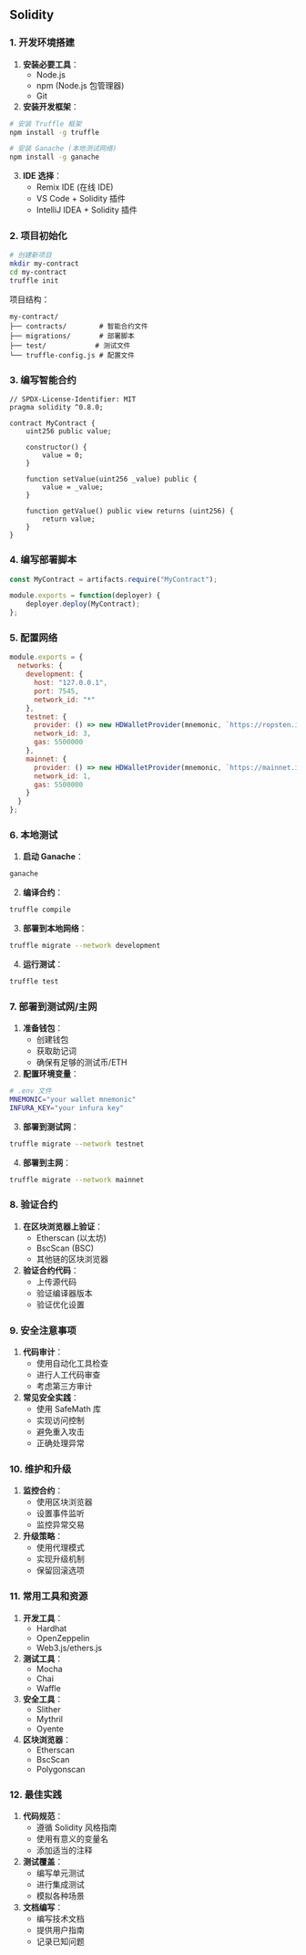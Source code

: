 ## Solidity

### 1. 开发环境搭建
1. **安装必要工具**：
   - Node.js
   - npm (Node.js 包管理器)
   - Git
2. **安装开发框架**：
```bash
# 安装 Truffle 框架
npm install -g truffle

# 安装 Ganache (本地测试网络)
npm install -g ganache
```

3. **IDE 选择**：
   - Remix IDE (在线 IDE)
   - VS Code + Solidity 插件
   - IntelliJ IDEA + Solidity 插件
### 2. 项目初始化

```bash
# 创建新项目
mkdir my-contract
cd my-contract
truffle init
```

项目结构：
```
my-contract/
├── contracts/        # 智能合约文件
├── migrations/       # 部署脚本
├── test/            # 测试文件
└── truffle-config.js # 配置文件
```
### 3. 编写智能合约

```solidity:contracts/MyContract.sol
// SPDX-License-Identifier: MIT
pragma solidity ^0.8.0;

contract MyContract {
    uint256 public value;
    
    constructor() {
        value = 0;
    }
    
    function setValue(uint256 _value) public {
        value = _value;
    }
    
    function getValue() public view returns (uint256) {
        return value;
    }
}
```

### 4. 编写部署脚本

```javascript:migrations/2_deploy_contracts.js
const MyContract = artifacts.require("MyContract");

module.exports = function(deployer) {
    deployer.deploy(MyContract);
};
```

### 5. 配置网络

```javascript:truffle-config.js
module.exports = {
  networks: {
    development: {
      host: "127.0.0.1",
      port: 7545,
      network_id: "*"
    },
    testnet: {
      provider: () => new HDWalletProvider(mnemonic, `https://ropsten.infura.io/v3/${infuraKey}`),
      network_id: 3,
      gas: 5500000
    },
    mainnet: {
      provider: () => new HDWalletProvider(mnemonic, `https://mainnet.infura.io/v3/${infuraKey}`),
      network_id: 1,
      gas: 5500000
    }
  }
};
```

### 6. 本地测试
1. **启动 Ganache**：
```bash
ganache
```

2. **编译合约**：
```bash
truffle compile
```

3. **部署到本地网络**：
```bash
truffle migrate --network development
```

4. **运行测试**：
```bash
truffle test
```

### 7. 部署到测试网/主网
1. **准备钱包**：
   - 创建钱包
   - 获取助记词
   - 确保有足够的测试币/ETH
2. **配置环境变量**：
```bash
# .env 文件
MNEMONIC="your wallet mnemonic"
INFURA_KEY="your infura key"
```

3. **部署到测试网**：
```bash
truffle migrate --network testnet
```

4. **部署到主网**：
```bash
truffle migrate --network mainnet
```

### 8. 验证合约
1. **在区块浏览器上验证**：
   - Etherscan (以太坊)
   - BscScan (BSC)
   - 其他链的区块浏览器
2. **验证合约代码**：
   - 上传源代码
   - 验证编译器版本
   - 验证优化设置
### 9. 安全注意事项
1. **代码审计**：
   - 使用自动化工具检查
   - 进行人工代码审查
   - 考虑第三方审计
2. **常见安全实践**：
   - 使用 SafeMath 库
   - 实现访问控制
   - 避免重入攻击
   - 正确处理异常
### 10. 维护和升级
1. **监控合约**：
   - 使用区块浏览器
   - 设置事件监听
   - 监控异常交易
2. **升级策略**：
   - 使用代理模式
   - 实现升级机制
   - 保留回滚选项
### 11. 常用工具和资源
1. **开发工具**：
   - Hardhat
   - OpenZeppelin
   - Web3.js/ethers.js
2. **测试工具**：
   - Mocha
   - Chai
   - Waffle
3. **安全工具**：
   - Slither
   - Mythril
   - Oyente
4. **区块浏览器**：
   - Etherscan
   - BscScan
   - Polygonscan
### 12. 最佳实践
1. **代码规范**：
   - 遵循 Solidity 风格指南
   - 使用有意义的变量名
   - 添加适当的注释
2. **测试覆盖**：
   - 编写单元测试
   - 进行集成测试
   - 模拟各种场景
3. **文档编写**：
   - 编写技术文档
   - 提供用户指南
   - 记录已知问题
